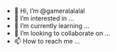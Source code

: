 - 👋 Hi, I’m @gameralalalal
- 👀 I’m interested in ...
- 🌱 I’m currently learning ...
- 💞️ I’m looking to collaborate on ...
- 📫 How to reach me ...

<!---
gameralalalal/gameralalalal is a ✨ special ✨ repository because its `README.md` (this file) appears on your GitHub profile.
You can click the Preview link to take a look at your changes.
--->
